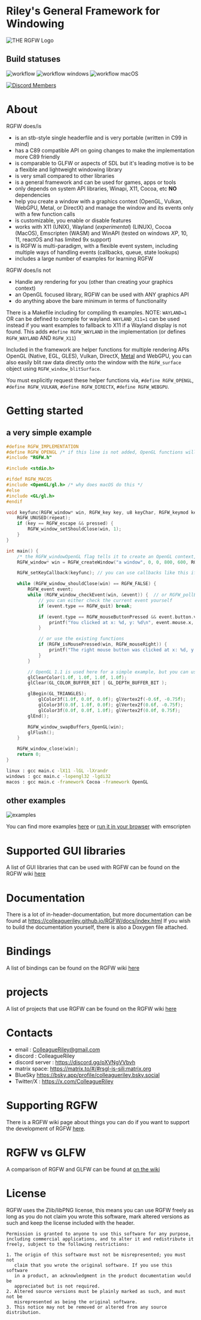 # Riley's General Framework for Windowing
![THE RGFW Logo](https://github.com/ColleagueRiley/RGFW/blob/main/logo.png?raw=true)

## Build statuses
![workflow](https://github.com/ColleagueRiley/RGFW/actions/workflows/linux.yml/badge.svg)
![workflow windows](https://github.com/ColleagueRiley/RGFW/actions/workflows/windows.yml/badge.svg)
![workflow macOS](https://github.com/ColleagueRiley/RGFW/actions/workflows/macos.yml/badge.svg)

[![Discord Members](https://img.shields.io/discord/829003376532258816.svg?label=Discord&logo=discord)](https://discord.gg/pXVNgVVbvh)

# About
RGFW does/is

* is an stb-style single headerfile and is very portable (written in C99 in mind)
* has a C89 compatible API on going changes to make the implementation more C89 friendly
* is comparable to GLFW or aspects of SDL but it's leading motive is to be a flexible and lightweight windowing library
* is very small compared to other libraries
* is a general framework and can be used for games, apps or tools
* only depends on system API libraries, Winapi, X11, Cocoa, etc **NO** dependencies
* help you create a window with a graphics context (OpenGL, Vulkan, WebGPU, Metal, or DirectX) and manage the window and its events only with a few function calls
* is customizable, you enable or disable features
* works with X11 (UNIX), Wayland (*experimental*) (LINUX), Cocoa (MacOS), Emscripten (WASM) and WinAPI (tested on windows *XP*, 10, 11, reactOS and has limited 9x support)
* is RGFW is multi-paradigm, with a flexible event system, including multiple ways of handling events (callbacks, queue, state lookups)
* includes a large number of examples for learning RGFW

RGFW does/is not

* Handle any rendering for you (other than creating your graphics context)
* an OpenGL focused library, RGFW can be used with ANY graphics API
* do anything above the bare minimum in terms of functionality

There is a Makefile including for compiling th examples. NOTE: `WAYLAND=1` OR  can be defined to compile for wayland. `WAYLAND_X11=1` can be used instead if you want examples to fallback to X11 if a Wayland display is not found. This adds `#define RGFW_WAYLAND` in the implementation (or defines `RGFW_WAYLAND` AND `RGFW_X11`)

Included in the framework are helper functions for multiple rendering APIs OpenGL (Native, EGL, GLES), Vulkan, DirectX, [Metal](https://github.com/ColleagueRiley/RGFW/blob/main/examples/metal/metal.m) and WebGPU, you can also easily blit raw data directly onto the window with the `RGFW_surface` object using `RGFW_window_blitSurface`.

You must explicitly request these helper functions via, `#define RGFW_OPENGL`, `#define RGFW_VULKAN`, `#define RGFW_DIRECTX`, `#define RGFW_WEBGPU`.

# Getting started
## a very simple example
```c
#define RGFW_IMPLEMENTATION
#define RGFW_OPENGL /* if this line is not added, OpenGL functions will not be included */
#include "RGFW.h"

#include <stdio.h>

#ifdef RGFW_MACOS
#include <OpenGL/gl.h> /* why does macOS do this */
#else
#include <GL/gl.h>
#endif

void keyfunc(RGFW_window* win, RGFW_key key, u8 keyChar, RGFW_keymod keyMod, RGFW_bool repeat, RGFW_bool pressed) {
    RGFW_UNUSED(repeat);
    if (key == RGFW_escape && pressed) {
        RGFW_window_setShouldClose(win, 1);
    }
}

int main() {
    /* the RGFW_windowOpenGL flag tells it to create an OpenGL context, but you can also create your own with RGFW_window_createContext_OpenGL */
    RGFW_window* win = RGFW_createWindow("a window", 0, 0, 800, 600, RGFW_windowCenter | RGFW_windowNoResize | RGFW_windowOpenGL);

    RGFW_setKeyCallback(keyfunc); // you can use callbacks like this if you want

    while (RGFW_window_shouldClose(win) == RGFW_FALSE) {
        RGFW_event event;
        while (RGFW_window_checkEvent(win, &event)) {  // or RGFW_pollEvents(); if you only want callbacks
            // you can either check the current event yourself
            if (event.type == RGFW_quit) break;

            if (event.type == RGFW_mouseButtonPressed && event.button.value == RGFW_mouseLeft) {
                printf("You clicked at x: %d, y: %d\n", event.mouse.x, event.mouse.y);
            }

            // or use the existing functions
            if (RGFW_isMousePressed(win, RGFW_mouseRight)) {
                printf("The right mouse button was clicked at x: %d, y: %d\n", event.mouse.x, event.mouse.y);
            }
        }

        // OpenGL 1.1 is used here for a simple example, but you can use any version you want (if you request it first (see gl33/gl33.c))
        glClearColor(1.0f, 1.0f, 1.0f, 1.0f);
        glClear(GL_COLOR_BUFFER_BIT | GL_DEPTH_BUFFER_BIT );

        glBegin(GL_TRIANGLES);
            glColor3f(1.0f, 0.0f, 0.0f); glVertex2f(-0.6f, -0.75f);
            glColor3f(0.0f, 1.0f, 0.0f); glVertex2f(0.6f, -0.75f);
            glColor3f(0.0f, 0.0f, 1.0f); glVertex2f(0.0f, 0.75f);
        glEnd();

        RGFW_window_swapBuffers_OpenGL(win);
        glFlush();
    }

    RGFW_window_close(win);
    return 0;
}
```


```sh
linux : gcc main.c -lX11 -lGL -lXrandr
windows : gcc main.c -lopengl32 -lgdi32
macos : gcc main.c -framework Cocoa -framework OpenGL
```

## other examples
![examples](screenshot.PNG)

You can find more examples [here](examples) or [run it in your browser](https://colleagueriley.github.io/RGFW/) with emscripten

# Supported GUI libraries
A list of GUI libraries that can be used with RGFW can be found on the RGFW wiki [here](https://github.com/colleagueriley/RGFW/wiki/GUI-libraries-that-can-be-used-with-RGFW)

# Documentation
There is a lot of in-header-documentation, but more documentation can be found at https://colleagueriley.github.io/RGFW/docs/index.html
If you wish to build the documentation yourself, there is also a Doxygen file attached.

# Bindings
A list of bindings can be found on the RGFW wiki [here](https://github.com/ColleagueRiley/RGFW/wiki/Bindings)

# projects
A list of projects that use RGFW can be found on the RGFW wiki [here](https://github.com/ColleagueRiley/RGFW/wiki/Projects-that-use-RGFW)

# Contacts
- email : ColleagueRiley@gmail.com
- discord : ColleagueRiley
- discord server : https://discord.gg/pXVNgVVbvh
- matrix space: https://matrix.to/#/#rsgl-is-sili:matrix.org
- BlueSky https://bsky.app/profile/colleagueriley.bsky.social
- Twitter/X : https://x.com/ColleagueRiley

# Supporting RGFW
  There is a RGFW wiki page about things you can do if you want to support the development of RGFW [here](https://github.com/ColleagueRiley/RGFW/wiki/Supporting-RGFW).

# RGFW vs GLFW
A comparison of RGFW and GLFW can be found at [on the wiki](https://github.com/ColleagueRiley/RGFW/wiki/RGFW-vs-GLFW)

# License
RGFW uses the Zlib/libPNG license, this means you can use RGFW freely as long as you do not claim you wrote this software, mark altered versions as such and keep the license included with the header.

```
Permission is granted to anyone to use this software for any purpose,
including commercial applications, and to alter it and redistribute it
freely, subject to the following restrictions:

1. The origin of this software must not be misrepresented; you must not
   claim that you wrote the original software. If you use this software
   in a product, an acknowledgment in the product documentation would be
   appreciated but is not required.
2. Altered source versions must be plainly marked as such, and must not be
   misrepresented as being the original software.
3. This notice may not be removed or altered from any source distribution.
```
